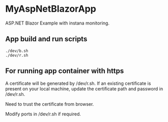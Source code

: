 # MyAspNetBlazorApp

ASP.NET Blazor Example with instana monitoring.

## App build and run scripts ##

```
./dev/b.sh 
./dev/r.sh 
```

## For running app container with https ##

A certificate will be generated by /dev/r.sh. If an existing certificate is present on your local machine, update the certificate path and password in /dev/r.sh.

Need to trust the certificate from browser.

Modify ports in /dev/r.sh if required.




